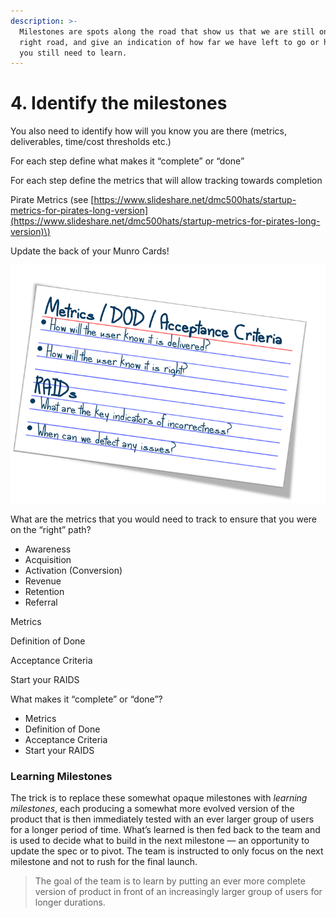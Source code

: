 ```yaml
---
description: >-
  Milestones are spots along the road that show us that we are still on the
  right road, and give an indication of how far we have left to go or how much
  you still need to learn.
---
```


# 4. Identify the milestones

You also need to identify how will you know you are there \(metrics, deliverables, time/cost thresholds etc.\)

For each step define what makes it “complete” or “done”

For each step define the metrics that will allow tracking towards completion

Pirate Metrics \(see [https://www.slideshare.net/dmc500hats/startup-metrics-for-pirates-long-version](https://www.slideshare.net/dmc500hats/startup-metrics-for-pirates-long-version)\) 

Update the back of your Munro Cards!

![](../.gitbook/assets/card2.png)

What are the metrics that you would need to track to ensure that you were on the “right” path?

* Awareness
* Acquisition
* Activation \(Conversion\)
* Revenue
* Retention
* Referral

Metrics

Definition of Done

Acceptance Criteria

Start your RAIDS

What makes it “complete” or “done”?

* Metrics
* Definition of Done
* Acceptance Criteria
* Start your RAIDS

### Learning Milestones

The trick is to replace these somewhat opaque milestones with _learning milestones_, each producing a somewhat more evolved version of the product that is then immediately tested with an ever larger group of users for a longer period of time. What’s learned is then fed back to the team and is used to decide what to build in the next milestone — an opportunity to update the spec or to pivot. The team is instructed to only focus on the next milestone and not to rush for the final launch.

> The goal of the team is to learn by putting an ever more complete version of product in front of an increasingly larger group of users for longer durations.

